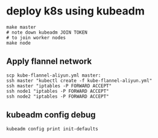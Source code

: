 # deploy k8s using kubeadm

```shell
make master
# note down kubeadm JOIN TOKEN
# to join worker nodes
make node
```

## Apply flannel network

```shell
scp kube-flannel-aliyun.yml master:
ssh master "kubectl create -f kube-flannel-aliyun.yml"
ssh master "iptables -P FORWARD ACCEPT"
ssh node1 "iptables -P FORWARD ACCEPT"
ssh node2 "iptables -P FORWARD ACCEPT"
```

## kubeadm config debug

```shell
kubeadm config print init-defaults
```
